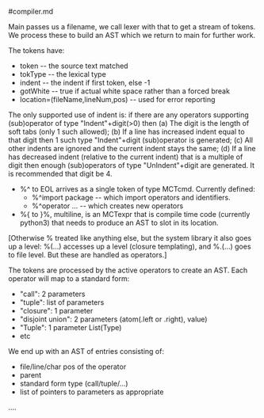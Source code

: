 #compiler.md

Main passes us a filename, we call lexer with that to get a stream of tokens.
We process these to build an AST which we return to main for further work.

The tokens have:
* token -- the source text matched
* tokType -- the lexical type 
* indent -- the indent if first token, else -1
* gotWhite -- true if actual white space rather than a forced break
* location=(fileName,lineNum,pos) -- used for error reporting

The only supported use of indent is: if there are any operators supporting
(sub)operator of type "Indent"+digit(>0) then (a) The digit is the length of soft
tabs (only 1 such allowed); (b) If a line has increased indent equal to that
digit then 1 such type "Indent"+digit (sub)operator is generated; (c) All other indents are
ignored and the current indent stays the same; (d) If a line has decreased
indent (relative to the current indent) that is a multiple of digit then enough
(sub)operators of type "UnIndent"+digit are generated. It is recommended that
digit be 4.

* %^ to EOL arrives as a single token of type MCTcmd. Currently defined: 
  * %^import package -- which import operators and identifiers.
  * %^operator ... -- which creates new operators
* %{ to }%, multiline, is an MCTexpr that is compile time code (currently python3) that 
needs to produce an AST to slot in its location. 

[Otherwise % treated like anything else, but the system library it also goes 
up a level: %(...) accesses up a level (closure templating),
and %.(...) goes to file level. But these are handled as operators.]

The tokens are processed by the active operators to create an AST. Each operator 
will map to a standard form:
 * "call": 2 parameters
 * "tuple": list of parameters
 * "closure": 1 parameter
 * "disjoint union": 2 parameters (atom(.left or .right), value)
 * "Tuple": 1 parameter List(Type)
 * etc

We end up with an AST of entries consisting of:
 * file/line/char pos of the operator
 * parent
 * standard form type (call/tuple/...)
 * list of pointers to parameters as appropriate

....
